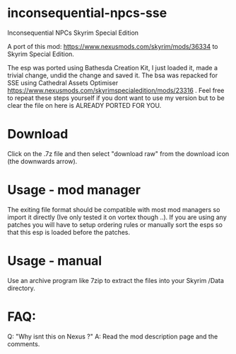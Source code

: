 # inconsequential-npcs-sse
Inconsequential NPCs Skyrim Special Edition

A port of this mod:
https://www.nexusmods.com/skyrim/mods/36334
to Skyrim Special Edition.

The esp was ported using Bathesda Creation Kit, I just loaded it, made a trivial change, undid the change and saved it.
The bsa was repacked for SSE using Cathedral Assets Optimiser https://www.nexusmods.com/skyrimspecialedition/mods/23316 .
Feel free to repeat these steps yourself if you dont want to use my version but to be clear the file on here is ALREADY PORTED FOR YOU.

# Download
Click on the .7z file and then select "download raw" from the download icon (the downwards arrow).

# Usage - mod manager 
The exiting file format should be compatible with most mod managers so import it directly (Ive only tested it on vortex though ..). If you are using any patches you will have to setup ordering rules or manually sort the esps so that this esp is loaded before the patches.

# Usage - manual
Use an archive program like 7zip to extract the files into your Skyrim /Data directory.

# FAQ:
Q: "Why isnt this on Nexus ?"
A: Read the mod description page and the comments.
